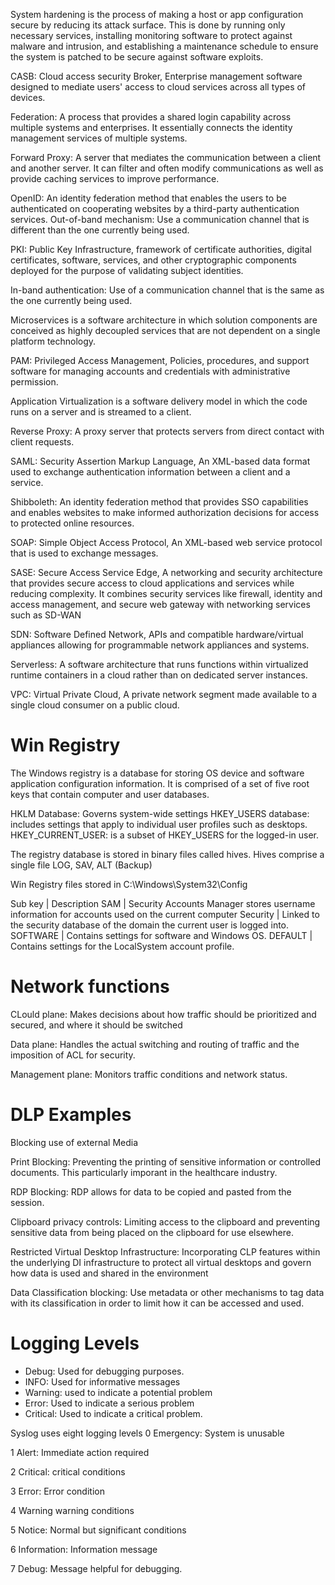System hardening is the process of making a host or app configuration secure by reducing its attack surface. This is done by running only necessary services, installing monitoring software to protect against malware and intrusion, and establishing a maintenance schedule to ensure the system is patched to be secure against software exploits. 


CASB: Cloud access security Broker, Enterprise management software designed to mediate users' access to cloud services across all types of devices. 

Federation: A process that provides a shared login capability across multiple systems and enterprises. It essentially connects the identity management services of multiple systems. 

Forward Proxy: A server that mediates the communication between a client and another server. It can filter and often modify communications as well as provide caching services to improve performance.

OpenID: An identity federation method that enables the users to be authenticated on cooperating websites by a third-party authentication services. 
Out-of-band mechanism: Use a communication channel that is different than the one currently being used. 

PKI: Public Key Infrastructure, framework of certificate authorities, digital certificates, software, services, and other cryptographic components deployed for the purpose of validating subject identities. 

In-band authentication: Use of a communication channel that is the same as the one currently being used. 

Microservices is a software architecture in which solution components are conceived as highly decoupled services that are not dependent on a single platform technology. 

PAM: Privileged Access Management, Policies, procedures, and support software for managing accounts and credentials with administrative permission. 

Application Virtualization is a software delivery model in which the code runs on a server and is streamed to a client. 

Reverse Proxy: A proxy server that protects servers from direct contact with client requests. 

SAML: Security Assertion Markup Language, An XML-based data format used to exchange authentication information between a client and a service. 

Shibboleth: An identity federation method that provides SSO capabilities and enables websites to make informed authorization decisions for access to protected online resources. 

SOAP: Simple Object Access Protocol, An XML-based web service protocol that is used to exchange messages. 

SASE: Secure Access Service Edge, A networking and security architecture that provides secure access to cloud applications and services while reducing complexity. It combines security services like firewall, identity and access management, and secure web gateway with networking services such as SD-WAN

SDN: Software Defined Network, APIs and compatible hardware/virtual appliances allowing for programmable network appliances and systems. 

Serverless: A software architecture that runs functions within virtualized runtime containers in a cloud rather than on dedicated server instances. 

VPC: Virtual Private Cloud, A private network segment made available to a single cloud consumer on a public cloud. 

# Win Registry
The Windows registry is a database for storing OS device and software application configuration information. It is comprised of a set of five root keys that contain computer and user databases. 

HKLM Database: Governs system-wide settings
HKEY_USERS database: includes settings that apply to individual user profiles such as desktops. 
HKEY_CURRENT_USER: is a subset of HKEY_USERS for the logged-in user. 

The registry database is stored in binary files called hives. Hives comprise a single file LOG, SAV, ALT (Backup)

Win Registry files stored in C:\Windows\System32\Config

Sub key | Description
SAM | Security Accounts Manager stores username information for accounts used  on the current computer
Security | Linked to the security database of the domain the current user is logged into.
SOFTWARE | Contains settings for software and Windows OS.
DEFAULT | Contains settings for the LocalSystem account profile. 


# Network functions
CLould plane: Makes decisions about how traffic should be prioritized and secured, and where it should be switched

Data plane: Handles the actual switching and routing of traffic and the imposition of ACL for security. 

Management plane: Monitors traffic conditions and network status. 


# DLP Examples
Blocking use of external Media

Print Blocking: Preventing the printing of sensitive information or controlled documents. This particularly imporant in the healthcare industry. 

RDP Blocking: RDP allows for data to be copied and pasted from the session. 

Clipboard privacy controls: Limiting access to the clipboard and preventing sensitive data from being placed on the clipboard for use elsewhere. 

Restricted Virtual Desktop Infrastructure: Incorporating CLP features within the underlying DI infrastructure to protect all virtual desktops and govern how data is used and shared in the environment

Data Classification blocking: Use metadata or other mechanisms to tag data with its classification in order to limit how it can be accessed and used. 

# Logging Levels
- Debug: Used for debugging purposes. 
- INFO: Used for informative messages
- Warning: used to indicate a potential problem
- Error: Used to indicate a serious problem
- Critical: Used to indicate a critical problem. 

Syslog uses eight logging levels
0 Emergency: System is unusable

1 Alert: Immediate action required

2 Critical: critical conditions

3 Error: Error condition

4 Warning warning conditions

5 Notice: Normal but significant conditions

6 Information: Information message

7 Debug: Message helpful for debugging. 

